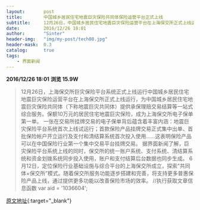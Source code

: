 ```yaml
---
layout:       post
title:        中国城乡居民住宅地震巨灾保险共同体保险运营平台正式上线
subtitle:     12月26日，中国城乡居民住宅地震巨灾保险运营平台在上海保交所正式上线运行，为中国城乡居民住宅地震巨灾保险共同体提供承保理赔交易结算等一站式综合服务。
date:         2016/12/26 18:01
author:       "Sinter"
header-img:   "img/my-post/tech08.jpg"
header-mask:  0.3
catalog:      true
tags:
    - 界面新闻
---
```


**2016/12/26 18:01**  **浏览 15.9W**

> 12月26日，上海保交所巨灾保险平台系统正式上线运行中国城乡居民住宅地震巨灾保险运营平台在上海保交所正式上线运行，为中国城乡居民住宅地震巨灾保险共同体（下称地震巨灾共同体）提供承保理赔交易结算等一站式综合服务。保额10万元的居民住宅地震巨灾保险，成为上海保交所电子保单第一单。
一张在交易所挂牌交易的电子保单背后蕴含着丰富内涵：地震巨灾保险平台系统首次上线试运行；首款保险产品挂牌交易正式集中出单、首批保险帐户开立运行及支付和清结算系统首次投入使用……这表明保险产品可以在中国保险行业第一个集中交易平台挂牌交易。
据界面新闻了解，巨灾保险平台系统上线的同时，保交所的统一账户系统、支付系统、清结算系统和资金划拨系统同步投入使用，账户和支付结算后台数据也同步生成。
6月12日，定位保险行业基础设施与综合平台的上海保交所成立，探索“共同体+保交所”模式。随着保交所服务功能逐步搭建和完善，将支持更多普惠保险产品上线，通过提供更多功能以改善保险市场的效率。
	//执行获取文章信息函数
	var aid = '1036604';


[原文地址](http://www.jiemian.com/article/1036604.html){:target="_blank"}



